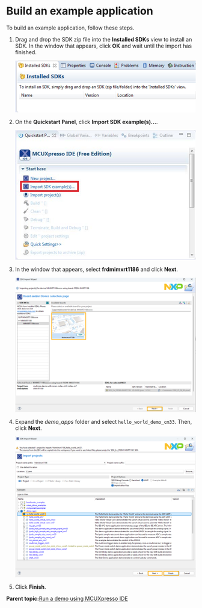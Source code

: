 # Build an example application 

To build an example application, follow these steps.

1.  Drag and drop the SDK zip file into the **Installed SDKs** view to install an SDK. In the window that appears, click **OK** and wait until the import has finished.

    ![](../images/ide_install_an_sdk.png "Install an SDK")

2.  On the **Quickstart Panel**, click **Import SDK example\(s\)…**.

    ![](../images/ide_import_sdk_example.jpg "Import an SDK example")

3.  In the window that appears, select **frdmimxrt1186** and click **Next**.

    ![](../images/ide_select_FRDM-IMXRT1186_board.png "Select FRDM-IMXRT1186 board")

4.  Expand the *demo\_apps* folder and select `hello_world_demo_cm33`. Then, click **Next**.

    ![](../images/ide_select_hello_world.png "Select hello_world")

5.  Click **Finish**.


**Parent topic:**[Run a demo using MCUXpresso IDE](../topics/run_a_demo_using_mcuxpresso_ide.md)

